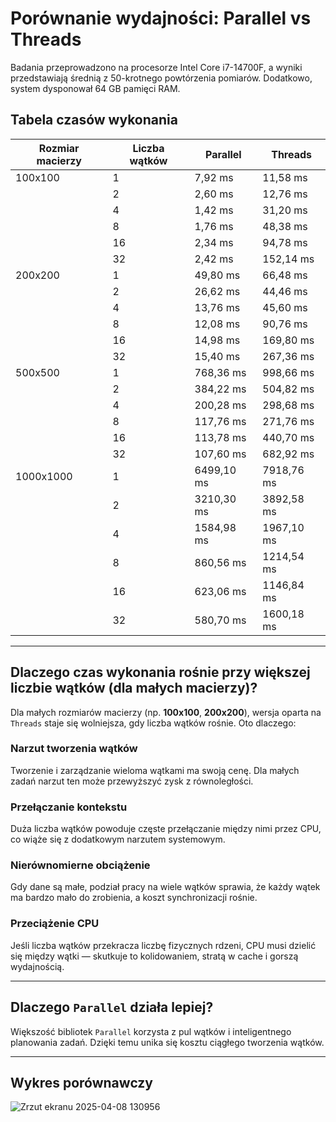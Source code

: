 # Porównanie wydajności: Parallel vs Threads
Badania przeprowadzono na procesorze Intel Core i7-14700F, a wyniki przedstawiają średnią z 50-krotnego powtórzenia pomiarów. Dodatkowo, system dysponował 64 GB pamięci RAM.
## Tabela czasów wykonania

| Rozmiar macierzy | Liczba wątków | Parallel   | Threads    |
|------------------|---------------|------------|------------|
| 100x100          | 1             | 7,92 ms    | 11,58 ms   |
|                  | 2             | 2,60 ms    | 12,76 ms   |
|                  | 4             | 1,42 ms    | 31,20 ms   |
|                  | 8             | 1,76 ms    | 48,38 ms   |
|                  | 16            | 2,34 ms    | 94,78 ms   |
|                  | 32            | 2,42 ms    | 152,14 ms  |
| 200x200          | 1             | 49,80 ms   | 66,48 ms   |
|                  | 2             | 26,62 ms   | 44,46 ms   |
|                  | 4             | 13,76 ms   | 45,60 ms   |
|                  | 8             | 12,08 ms   | 90,76 ms   |
|                  | 16            | 14,98 ms   | 169,80 ms  |
|                  | 32            | 15,40 ms   | 267,36 ms  |
| 500x500          | 1             | 768,36 ms  | 998,66 ms  |
|                  | 2             | 384,22 ms  | 504,82 ms  |
|                  | 4             | 200,28 ms  | 298,68 ms  |
|                  | 8             | 117,76 ms  | 271,76 ms  |
|                  | 16            | 113,78 ms  | 440,70 ms  |
|                  | 32            | 107,60 ms  | 682,92 ms  |
| 1000x1000        | 1             | 6499,10 ms | 7918,76 ms |
|                  | 2             | 3210,30 ms | 3892,58 ms |
|                  | 4             | 1584,98 ms | 1967,10 ms |
|                  | 8             | 860,56 ms  | 1214,54 ms |
|                  | 16            | 623,06 ms  | 1146,84 ms |
|                  | 32            | 580,70 ms  | 1600,18 ms |

---

## Dlaczego czas wykonania rośnie przy większej liczbie wątków (dla małych macierzy)?

Dla małych rozmiarów macierzy (np. **100x100**, **200x200**), wersja oparta na `Threads` staje się wolniejsza, gdy liczba wątków rośnie. Oto dlaczego:

### Narzut tworzenia wątków
Tworzenie i zarządzanie wieloma wątkami ma swoją cenę. Dla małych zadań narzut ten może przewyższyć zysk z równoległości.

### Przełączanie kontekstu
Duża liczba wątków powoduje częste przełączanie między nimi przez CPU, co wiąże się z dodatkowym narzutem systemowym.

### Nierównomierne obciążenie
Gdy dane są małe, podział pracy na wiele wątków sprawia, że każdy wątek ma bardzo mało do zrobienia, a koszt synchronizacji rośnie.

### Przeciążenie CPU
Jeśli liczba wątków przekracza liczbę fizycznych rdzeni, CPU musi dzielić się między wątki — skutkuje to kolidowaniem, stratą w cache i gorszą wydajnością.

---

## Dlaczego `Parallel` działa lepiej?

Większość bibliotek `Parallel`  korzysta z pul wątków i inteligentnego planowania zadań. Dzięki temu unika się kosztu ciągłego tworzenia wątków.

---

## Wykres porównawczy


![Zrzut ekranu 2025-04-08 130956](https://github.com/user-attachments/assets/341d4959-ac0b-4514-a224-f12d3e3426c5)

